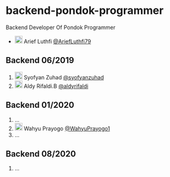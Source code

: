 # backend-pondok-programmer
Backend Developer Of Pondok Programmer

- <img src="https://github.com/ariefluthfi79.png" width="20px"> Arief Luthfi [@AriefLuthfi79](https://github.com/AriefLuthfi79)

## Backend 06/2019
 1. <img src="https://github.com/syofyanzuhad.png" width="20px"> Syofyan Zuhad [@syofyanzuhad](https://github.com/syofyanzuhad)
 2. <img src="https://github.com/aldyrifaldi.png" width="20px"> Aldy Rifaldi.B [@aldyrifaldi](https://github.com/aldyrifaldi)
 
## Backend 01/2020
 1. ...
 2. <img src="https://github.com/WahyuPrayogo1.png" width="20px"> Wahyu Prayogo [@WahyuPrayogo1](https://github.com/WahyuPrayogo1)
 3. ...
 
## Backend 08/2020
 1. ...
